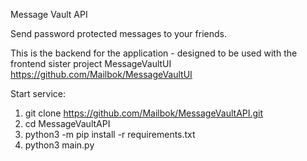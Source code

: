 Message Vault API

Send password protected messages to your friends.

This is the backend for the application - designed to be used with the frontend sister project MessageVaultUI https://github.com/Mailbok/MessageVaultUI

Start service:

1. git clone https://github.com/Mailbok/MessageVaultAPI.git
2. cd MessageVaultAPI
3. python3 -m pip install -r requirements.txt
4. python3 main.py
